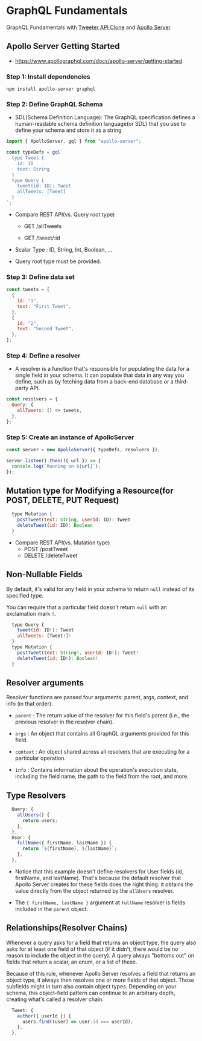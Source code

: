 # GraphQL Fundamentals

GraphQL Fundamentals with [Tweeter API Clone](https://nomadcoders.co/graphql-for-beginners) and [Apollo Server](https://graphql.org)

## Apollo Server Getting Started

- https://www.apollographql.com/docs/apollo-server/getting-started

### Step 1: Install dependencies

```
npm install apollo-server graphql
```

### Step 2: Define GraphQL Schema

- SDL(Schema Definition Language): The GraphQL specification defines a human-readable schema definition language(or SDL) that you use to define your schema and store it as a string

```javascript
import { ApolloServer, gql } from "apollo-server";

const typeDefs = gql`
  type Tweet {
    id: ID
    text: String
  }
  type Query {
    tweet(id: ID): Tweet
    allTweets: [Tweet]
  }
`;
```

- Compare REST API(vs. Query root type)

  - GET /allTweets

  - GET /tweet/:id

- Scalar Type : ID, String, Int, Boolean, ...

- Query root type must be provided.

### Step 3: Define data set

```javascript
const tweets = [
  {
    id: "1",
    text: "First Tweet",
  },
  {
    id: "2",
    text: "Second Tweet",
  },
];
```

### Step 4: Define a resolver

- A resolver is a function that's responsible for populating the data for a single field in your schema. It can populate that data in any way you define, such as by fetching data from a back-end database or a third-party API.

```javascript
const resolvers = {
  Query: {
    allTweets: () => tweets,
  },
};
```

### Step 5: Create an instance of ApolloServer

```javascript
const server = new ApolloServer({ typeDefs, resolvers });

server.listen().then(({ url }) => {
  console.log(`Running on ${url}`);
});
```

## Mutation type for Modifying a Resource(for POST, DELETE, PUT Request)

```js
  type Mutation {
    postTweet(text: String, userId: ID): Tweet
    deleteTweet(id: ID): Boolean
  }
```

- Compare REST API(vs. Mutation type)
  - POST /postTweet
  - DELETE /deleteTweet

## Non-Nullable Fields

By default, it's valid for any field in your schema to return `null` instead of its specified type.

You can require that a particular field doesn't return `null` with an exclamation mark `!`.

```js
  type Query {
    tweet(id: ID!): Tweet
    allTweets: [Tweet!]!
  }
  type Mutation {
    postTweet(text: String!, userId: ID!): Tweet!
    deleteTweet(id: ID!): Boolean!
  }
```

## Resolver arguments

Resolver functions are passed four arguments: parent, args, context, and info (in that order).

- `parent` : The return value of the resolver for this field's parent (i.e., the previous resolver in the resolver chain).

- `args` : An object that contains all GraphQL arguments provided for this field.

- `context` : An object shared across all resolvers that are executing for a particular operation.

- `info` : Contains information about the operation's execution state, including the field name, the path to the field from the root, and more.

## Type Resolvers

```js
  Query: {
    allUsers() {
      return users;
    },
  },
  User: {
    fullName({ firstName, lastName }) {
      return `${firstName}, ${lastName}`;
    },
  },
```

- Notice that this example doesn't define resolvers for User fields (id, firstName, and lastName). That's because the default resolver that Apollo Server creates for these fields does the right thing: it obtains the value directly from the object returned by the `allUsers` resolver.

- The `{ firstName, lastName }` argument at `fullName` resolver is fields included in the `parent` object.

## Relationships(Resolver Chains)

Whenever a query asks for a field that returns an object type, the query also asks for at least one field of that object (if it didn't, there would be no reason to include the object in the query). A query always "bottoms out" on fields that return a scalar, an enum, or a list of these.

Because of this rule, whenever Apollo Server resolves a field that returns an object type, it always then resolves one or more fields of that object. Those subfields might in turn also contain object types. Depending on your schema, this object-field pattern can continue to an arbitrary depth, creating what's called a resolver chain.

```js
  Tweet: {
    author({ userId }) {
      users.find((user) => user.id === userId);
    },
  },
```
